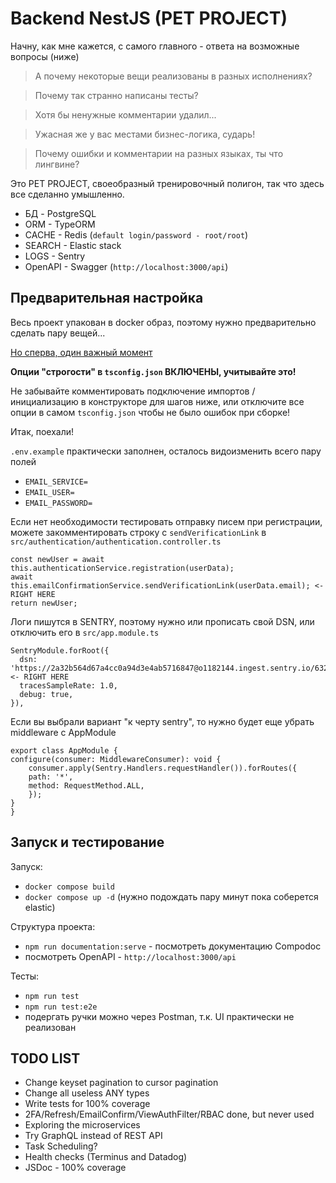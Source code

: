 <h1>Backend NestJS (PET PROJECT)</h1>

Начну, как мне кажется, с самого главного - ответа на возможные вопросы (ниже)

> А почему некоторые вещи реализованы в разных исполнениях?

> Почему так странно написаны тесты?

> Хотя бы ненужные комментарии удалил...

> Ужасная же у вас местами бизнес-логика, сударь!

> Почему ошибки и комментарии на разных языках, ты что лингвине?

Это PET PROJECT, своеобразный тренировочный полигон, так что здесь все сделанно умышленно.

- БД - PostgreSQL
- ORM - TypeORM
- CACHE - Redis (`default login/password - root/root`)
- SEARCH - Elastic stack
- LOGS - Sentry
- OpenAPI - Swagger (`http://localhost:3000/api`)

<h2>Предварительная настройка</h2>

Весь проект упакован в docker образ, поэтому нужно предварительно сделать пару вещей...

<ins>Но сперва, один важный момент <ins>

**Опции "строгости" в `tsconfig.json` ВКЛЮЧЕНЫ, учитывайте это!**

Не забывайте комментировать подключение импортов / инициализацию в конструкторе для шагов ниже, или отключите все опции в самом `tsconfig.json` чтобы не было ошибок при сборке! 

Итак, поехали!

`.env.example` практически заполнен, осталось видоизменить всего пару полей

- `EMAIL_SERVICE=`
- `EMAIL_USER=`
- `EMAIL_PASSWORD=`

Если нет необходимости тестировать отправку писем при регистрации, можете закомментировать строку с `sendVerificationLink` в `src/authentication/authentication.controller.ts`

    const newUser = await this.authenticationService.registration(userData);
    await this.emailConfirmationService.sendVerificationLink(userData.email); <- RIGHT HERE
    return newUser;

Логи пишутся в SENTRY, поэтому нужно или прописать свой DSN, или отключить его в `src/app.module.ts`

    SentryModule.forRoot({
      dsn: 'https://2a32b564d67a4cc0a94d3e4ab5716847@o1182144.ingest.sentry.io/6327156', <- RIGHT HERE
      tracesSampleRate: 1.0,
      debug: true,
    }),

Если вы выбрали вариант "к черту sentry", то нужно будет еще убрать middleware с AppModule

    export class AppModule {
    configure(consumer: MiddlewareConsumer): void {
        consumer.apply(Sentry.Handlers.requestHandler()).forRoutes({
        path: '*',
        method: RequestMethod.ALL,
        });
    }
    }

<h2>Запуск и тестирование</h2>

Запуск:
- `docker compose build`
- `docker compose up -d` (нужно подождать пару минут пока соберется elastic)

Структура проекта:
- `npm run documentation:serve` - посмотреть документацию Сompodoc
- посмотреть OpenAPI - `http://localhost:3000/api`

Тесты:
- `npm run test` 
- `npm run test:e2e`
- подергать ручки можно через Postman, т.к. UI практически не реализован 

<h2>TODO LIST</h2>

- Change keyset pagination to cursor pagination
- Change all useless ANY types
- Write tests for 100% coverage
- 2FA/Refresh/EmailConfirm/ViewAuthFilter/RBAC done, but never used
- Exploring the microservices
- Try GraphQL instead of REST API
- Task Scheduling?
- Health checks (Terminus and Datadog)
- JSDoc - 100% coverage

